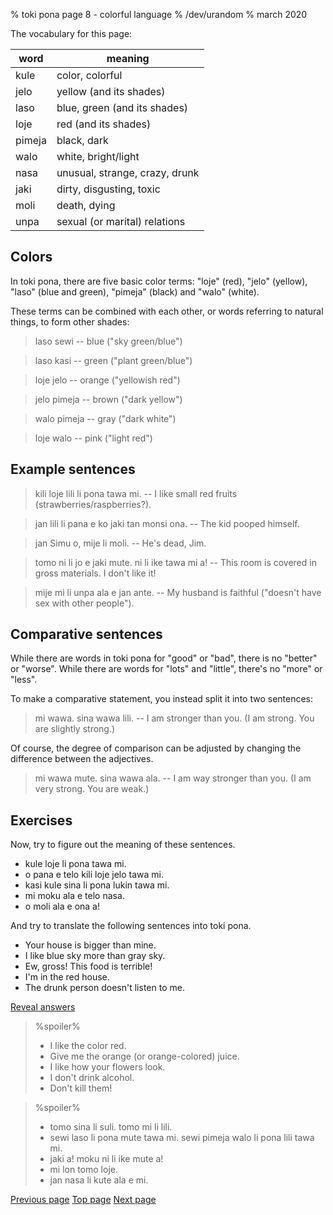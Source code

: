 % toki pona page 8 - colorful language
% /dev/urandom
% march 2020

The vocabulary for this page:

| word  | meaning                          |
|-------|----------------------------------|
| kule  | color, colorful                  |
| jelo  | yellow (and its shades)          |
| laso  | blue, green (and its shades)     |
| loje  | red (and its shades)             |
| pimeja| black, dark                      |
| walo  | white, bright/light              |
| nasa  | unusual, strange, crazy, drunk   |
| jaki  | dirty, disgusting, toxic         |
| moli  | death, dying                     |
| unpa  | sexual (or marital) relations    |

## Colors

In toki pona, there are five basic color terms: "loje" (red), "jelo" (yellow),
"laso" (blue and green), "pimeja" (black) and "walo" (white).

These terms can be combined with each other, or words referring to natural
things, to form other shades:

> laso sewi -- blue ("sky green/blue")

> laso kasi -- green ("plant green/blue")

> loje jelo -- orange ("yellowish red")

> jelo pimeja -- brown ("dark yellow")

> walo pimeja -- gray ("dark white")

> loje walo -- pink ("light red")

## Example sentences

> kili loje lili li pona tawa mi. -- I like small red fruits (strawberries/raspberries?).

> jan lili li pana e ko jaki tan monsi ona. -- The kid pooped himself.

> jan Simu o, mije li moli. -- He's dead, Jim.

> tomo ni li jo e jaki mute. ni li ike tawa mi a! -- This room is covered in
> gross materials. I don't like it!

> mije mi li unpa ala e jan ante. -- My husband is faithful ("doesn't have sex with other people").

## Comparative sentences

While there are words in toki pona for "good" or "bad", there is no "better" or
"worse". While there are words for "lots" and "little", there's no "more" or
"less".

To make a comparative statement, you instead split it into two sentences:

> mi wawa. sina wawa lili. -- I am stronger than you. (I am strong.
> You are slightly strong.)

Of course, the degree of comparison can be adjusted by changing the difference
between the adjectives.

> mi wawa mute. sina wawa ala. -- I am way stronger than you. (I am very strong.
> You are weak.)

## Exercises

Now, try to figure out the meaning of these sentences.

* kule loje li pona tawa mi.
* o pana e telo kili loje jelo tawa mi. 
* kasi kule sina li pona lukin tawa mi.
* mi moku ala e telo nasa.
* o moli ala e ona a!

And try to translate the following sentences into toki pona.

* Your house is bigger than mine.
* I like blue sky more than gray sky. 
* Ew, gross! This food is terrible!
* I'm in the red house.
* The drunk person doesn't listen to me.

<a name="answers" href="#answers" onclick="revealSpoilers();">Reveal answers</a>

> %spoiler%
> * I like the color red.
> * Give me the orange (or orange-colored) juice.
> * I like how your flowers look.
> * I don't drink alcohol.
> * Don't kill them!

> %spoiler%
> * tomo sina li suli. tomo mi li lili.
> * sewi laso li pona mute tawa mi. sewi pimeja walo li pona lili tawa mi.
> * jaki a! moku ni li ike mute a!
> * mi lon tomo loje.
> * jan nasa li kute ala e mi.

[Previous page](7.html) [Top page](index.html) [Next page](9.html)
